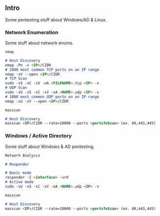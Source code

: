 
## Intro

Some pentesting stuff about Windows/AD & Linux.


### Network Enumeration

Some stuff about network enums.

```markdown
nmap

# Host Discovery 
nmap -Pn -v <IP>/CIDR
# 1000 most common TCP ports on an IP range
nmap -sV --open <IP>/CIDR
# TCP Scan
sudo -sS -sC -sV -oA <FILENAME>.tcp <IP> -v
# UDP Scan
sudo -sU -sS -sC -sV -oA <NAME>.udp <IP> -v
# 1000 most common UDP ports on an IP range
nmap -sU -sV --open <IP>/CIDR

masscan

# Host Discovery 
masscan <IP>/CIDR --rate=10000 --ports <portsToScan> (ex. 80,443,445)


```

### Windows / Active Directory 

Some stuff about Windows & AD pentesting.

```markdown
Network Analysis

# Responder 

# Basic mode
responder -I <interface> -vrd
# Active mode
sudo -sU -sS -sC -sV -oA <NAME>.udp <IP> -v

masscan

# Host Discovery 
masscan <IP>/CIDR --rate=10000 --ports <portsToScan> (ex. 80,443,445)


```
